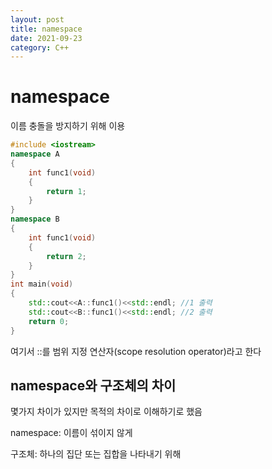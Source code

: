 ```yaml
---
layout: post
title: namespace
date: 2021-09-23
category: C++
---
```

# namespace

이름 충돌을 방지하기 위해 이용

```cpp
#include <iostream>
namespace A
{
    int func1(void)
    {
        return 1;
    }
}
namespace B
{
    int func1(void)
    {
        return 2;
    }
}
int main(void)
{
    std::cout<<A::func1()<<std::endl; //1 출력
    std::cout<<B::func1()<<std::endl; //2 출력
    return 0;
}
```

여기서 ::를 범위 지정 연산자(scope resolution operator)라고 한다



## namespace와 구조체의 차이

몇가지 차이가 있지만 목적의 차이로 이해하기로 했음

namespace: 이름이 섞이지 않게

구조체: 하나의 집단 또는 집합을 나타내기 위해

